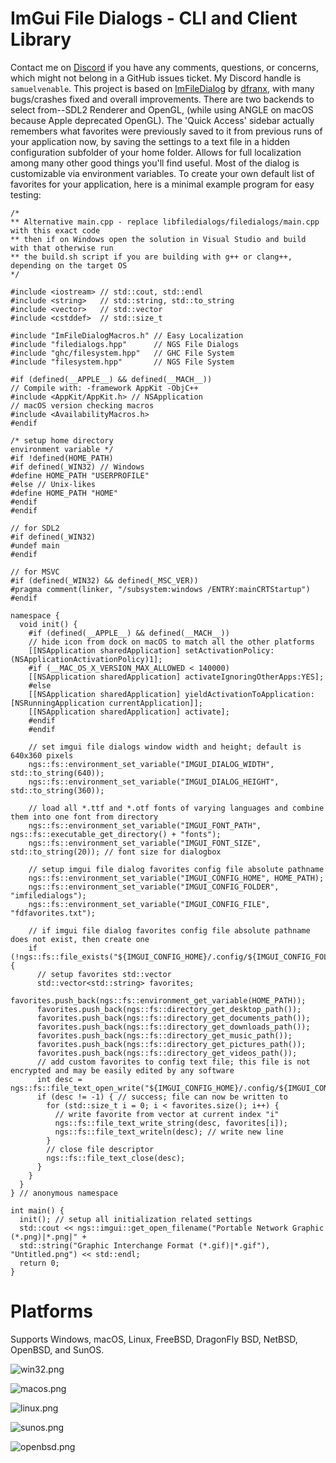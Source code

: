 # ImGui File Dialogs - CLI and Client Library

Contact me on [Discord](https://discord.com) if you have any comments, questions, or concerns, which might not belong in a GitHub issues ticket. My Discord handle is `samuelvenable`. This project is based on [ImFileDialog](https://github.com/dfranx/ImFileDialog) by [dfranx](https://github.com/dfranx), with many bugs/crashes fixed and overall improvements. There are two backends to select from--SDL2 Renderer and OpenGL, (while using ANGLE on macOS because Apple deprecated OpenGL). The 'Quick Access' sidebar actually remembers what favorites were previously saved to it from previous runs of your application now, by saving the settings to a text file in a hidden configuration subfolder of your home folder. Allows for full localization among many other good things you'll find useful. Most of the dialog is customizable via environment variables. To create your own default list of favorites for your application, here is a minimal example program for easy testing:

```
/*
** Alternative main.cpp - replace libfiledialogs/filedialogs/main.cpp with this exact code
** then if on Windows open the solution in Visual Studio and build with that otherwise run
** the build.sh script if you are building with g++ or clang++, depending on the target OS
*/

#include <iostream> // std::cout, std::endl
#include <string>   // std::string, std::to_string
#include <vector>   // std::vector
#include <cstddef>  // std::size_t

#include "ImFileDialogMacros.h" // Easy Localization
#include "filedialogs.hpp"      // NGS File Dialogs
#include "ghc/filesystem.hpp"   // GHC File System
#include "filesystem.hpp"       // NGS File System

#if (defined(__APPLE__) && defined(__MACH__))
// Compile with: -framework AppKit -ObjC++
#include <AppKit/AppKit.h> // NSApplication
// macOS version checking macros
#include <AvailabilityMacros.h>
#endif

/* setup home directory
environment variable */
#if !defined(HOME_PATH)
#if defined(_WIN32) // Windows
#define HOME_PATH "USERPROFILE"
#else // Unix-likes
#define HOME_PATH "HOME"
#endif
#endif

// for SDL2
#if defined(_WIN32)
#undef main
#endif

// for MSVC
#if (defined(_WIN32) && defined(_MSC_VER))
#pragma comment(linker, "/subsystem:windows /ENTRY:mainCRTStartup")
#endif

namespace {
  void init() {
    #if (defined(__APPLE__) && defined(__MACH__))
    // hide icon from dock on macOS to match all the other platforms
    [[NSApplication sharedApplication] setActivationPolicy:(NSApplicationActivationPolicy)1];
    #if (__MAC_OS_X_VERSION_MAX_ALLOWED < 140000)
    [[NSApplication sharedApplication] activateIgnoringOtherApps:YES];
    #else
    [[NSApplication sharedApplication] yieldActivationToApplication:[NSRunningApplication currentApplication]];
    [[NSApplication sharedApplication] activate];
    #endif
    #endif

    // set imgui file dialogs window width and height; default is 640x360 pixels
    ngs::fs::environment_set_variable("IMGUI_DIALOG_WIDTH", std::to_string(640));
    ngs::fs::environment_set_variable("IMGUI_DIALOG_HEIGHT", std::to_string(360));
    
    // load all *.ttf and *.otf fonts of varying languages and combine them into one font from directory
    ngs::fs::environment_set_variable("IMGUI_FONT_PATH", ngs::fs::executable_get_directory() + "fonts");
    ngs::fs::environment_set_variable("IMGUI_FONT_SIZE", std::to_string(20)); // font size for dialogbox

    // setup imgui file dialog favorites config file absolute pathname
    ngs::fs::environment_set_variable("IMGUI_CONFIG_HOME", HOME_PATH);
    ngs::fs::environment_set_variable("IMGUI_CONFIG_FOLDER", "imfiledialogs");
    ngs::fs::environment_set_variable("IMGUI_CONFIG_FILE", "fdfavorites.txt");
    
    // if imgui file dialog favorites config file absolute pathname does not exist, then create one
    if (!ngs::fs::file_exists("${IMGUI_CONFIG_HOME}/.config/${IMGUI_CONFIG_FOLDER}/${IMGUI_CONFIG_FILE}")) {
      // setup favorites std::vector
      std::vector<std::string> favorites;
      favorites.push_back(ngs::fs::environment_get_variable(HOME_PATH));
      favorites.push_back(ngs::fs::directory_get_desktop_path());
      favorites.push_back(ngs::fs::directory_get_documents_path());
      favorites.push_back(ngs::fs::directory_get_downloads_path());
      favorites.push_back(ngs::fs::directory_get_music_path());
      favorites.push_back(ngs::fs::directory_get_pictures_path());
      favorites.push_back(ngs::fs::directory_get_videos_path());
      // add custom favorites to config text file; this file is not encrypted and may be easily edited by any software
      int desc = ngs::fs::file_text_open_write("${IMGUI_CONFIG_HOME}/.config/${IMGUI_CONFIG_FOLDER}/${IMGUI_CONFIG_FILE}");
      if (desc != -1) { // success; file can now be written to
        for (std::size_t i = 0; i < favorites.size(); i++) {
          // write favorite from vector at current index "i"
          ngs::fs::file_text_write_string(desc, favorites[i]);
          ngs::fs::file_text_writeln(desc); // write new line
        }
        // close file descriptor    
        ngs::fs::file_text_close(desc);
      }
    }
  }
} // anonymous namespace

int main() {
  init(); // setup all initialization related settings
  std::cout << ngs::imgui::get_open_filename("Portable Network Graphic (*.png)|*.png|" +
  std::string("Graphic Interchange Format (*.gif)|*.gif"), "Untitled.png") << std::endl;
  return 0;
}
```

# Platforms

Supports Windows, macOS, Linux, FreeBSD, DragonFly BSD, NetBSD, OpenBSD, and SunOS. 

![win32.png](https://github.com/time-killer-games/filedialogs/blob/main/win32.png?raw=true)

![macos.png](https://github.com/time-killer-games/filedialogs/blob/main/macos.png?raw=true)

![linux.png](https://github.com/time-killer-games/filedialogs/blob/main/linux.png?raw=true)

![sunos.png](https://github.com/time-killer-games/filedialogs/blob/main/sunos.png?raw=true)

![openbsd.png](https://github.com/time-killer-games/filedialogs/blob/main/openbsd.png?raw=true)
